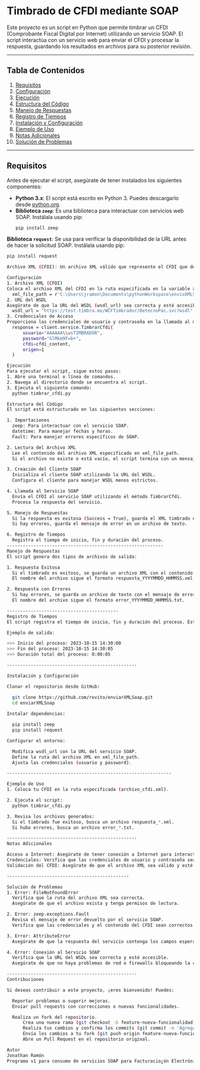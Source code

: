 # Timbrado de CFDI mediante SOAP

Este proyecto es un script en Python que permite timbrar un CFDI (Comprobante Fiscal Digital por Internet) utilizando un servicio SOAP. El script interactúa con un servicio web para enviar el CFDI y procesar la respuesta, guardando los resultados en archivos para su posterior revisión.

---

## Tabla de Contenidos

1. [Requisitos](#requisitos)
2. [Configuración](#configuración)
3. [Ejecución](#ejecución)
4. [Estructura del Código](#estructura-del-código)
5. [Manejo de Respuestas](#manejo-de-respuestas)
6. [Registro de Tiempos](#registro-de-tiempos)
7. [Instalación y Configuración](#Instalación-y-Configuracion)
8. [Ejemplo de Uso](#ejemplo-de-uso)
9. [Notas Adicionales](#notas-adicionales)
10. [Solución de Problemas](#solución-de-problemas)

---

## Requisitos

Antes de ejecutar el script, asegúrate de tener instalados los siguientes componentes:

- **Python 3.x**: El script está escrito en Python 3. Puedes descargarlo desde [python.org](https://www.python.org/).
- **Biblioteca `zeep`**: Es una biblioteca para interactuar con servicios web SOAP. Instálala usando pip:
  ```bash
  pip install zeep
 **Biblioteca `request`**: Se usa para verificar la disponibilidad de la URL antes de hacer la solicitud SOAP. Instálala usando pip:
  ```bash
  pip install request
  
Archivo XML (CFDI): Un archivo XML válido que represente el CFDI que deseas timbrar.

Configuración
1. Archivo XML (CFDI)
Coloca el archivo XML del CFDI en la ruta especificada en la variable xml_file_path dentro del script. Por ejemplo:
    xml_file_path = r'C:\Users\jramon\Documents\pythonWorkspace\envioXMLSoap\archivo_cfdi.xml'
2. URL del WSDL
Asegúrate de que la URL del WSDL (wsdl_url) sea correcta y esté accesible. Por ejemplo:
    wsdl_url = "https://test.timbra.mx/WCFTimbrador/DetecnoPac.svc?wsdl"
3. Credenciales de Acceso
Proporciona las credenciales de usuario y contraseña en la llamada al método TimbrarCfdi:
    response = client.service.TimbrarCfdi(
        usuario="AAAAAA\\wsTIMBRADOR",
        password="GlMkm9F=b+",
        cfdi=cfdi_content,
        origen=1
    )

Ejecución
Para ejecutar el script, sigue estos pasos:
1. Abre una terminal o línea de comandos.
2. Navega al directorio donde se encuentra el script.
3. Ejecuta el siguiente comando:
    python timbrar_cfdi.py

Estructura del Código
El script está estructurado en las siguientes secciones:

1. Importaciones
    zeep: Para interactuar con el servicio SOAP.
    datetime: Para manejar fechas y horas.
    Fault: Para manejar errores específicos de SOAP.

2. Lectura del Archivo XML
    Lee el contenido del archivo XML especificado en xml_file_path.
    Si el archivo no existe o está vacío, el script termina con un mensaje de error.

3. Creación del Cliente SOAP
    Inicializa el cliente SOAP utilizando la URL del WSDL.
    Configura el cliente para manejar WSDL menos estrictos.

4. Llamada al Servicio SOAP
    Envía el CFDI al servicio SOAP utilizando el método TimbrarCfdi.
    Procesa la respuesta del servicio.

5. Manejo de Respuestas
    Si la respuesta es exitosa (Success = True), guarda el XML timbrado en un archivo.
    Si hay errores, guarda el mensaje de error en un archivo de texto.

6. Registro de Tiempos
    Registra el tiempo de inicio, fin y duración del proceso.
-----------------------------------------------------------    
Manejo de Respuestas
El script genera dos tipos de archivos de salida:

1. Respuesta Exitosa
    Si el timbrado es exitoso, se guarda un archivo XML con el contenido de la respuesta.
    El nombre del archivo sigue el formato respuesta_YYYYMMDD_HHMMSS.xml.

2. Respuesta con Errores
    Si hay errores, se guarda un archivo de texto con el mensaje de error.
    El nombre del archivo sigue el formato error_YYYYMMDD_HHMMSS.txt.

------------------------------------------
Registro de Tiempos
El script registra el tiempo de inicio, fin y duración del proceso. Esto es útil para medir el rendimiento y depurar posibles problemas.

Ejemplo de salida:

>>> Inicio del proceso: 2023-10-15 14:30:00
>>> Fin del proceso: 2023-10-15 14:30:05
>>> Duración total del proceso: 0:00:05

-------------------------------------------------

Instalación y Configuración

Clonar el repositorio desde GitHub:

    git clone https://github.com/rovito/enviarXMLSoap.git
    cd enviarXMLSoap
    
Instalar dependencias:

    pip install zeep
    pip install request

Configurar el entorno:

    Modifica wsdl_url con la URL del servicio SOAP.
    Define la ruta del archivo XML en xml_file_path.
    Ajusta las credenciales (usuario y password).

--------------------------------------------------------------

Ejemplo de Uso
1. Coloca tu CFDI en la ruta especificada (archivo_cfdi.xml).

2. Ejecuta el script:
    python timbrar_cfdi.py

3. Revisa los archivos generados:
    Si el timbrado fue exitoso, busca un archivo respuesta_*.xml.
    Si hubo errores, busca un archivo error_*.txt.

-------------------------------------------------
Notas Adicionales

Acceso a Internet: Asegúrate de tener conexión a Internet para interactuar con el servicio SOAP.
Credenciales: Verifica que las credenciales de usuario y contraseña sean correctas.
Validación del CFDI: Asegúrate de que el archivo XML sea válido y esté correctamente formateado.

----------------------------------------------

Solución de Problemas
1. Error: FileNotFoundError
    Verifica que la ruta del archivo XML sea correcta.
    Asegúrate de que el archivo exista y tenga permisos de lectura.

2. Error: zeep.exceptions.Fault
    Revisa el mensaje de error devuelto por el servicio SOAP.
    Verifica que las credenciales y el contenido del CFDI sean correctos.

3. Error: AttributeError
    Asegúrate de que la respuesta del servicio contenga los campos esperados (Success, XmlTfd, etc.).

4. Error: Conexión al Servicio SOAP
    Verifica que la URL del WSDL sea correcta y esté accesible.
    Asegúrate de que no haya problemas de red o firewalls bloqueando la conexión.

-------------------------------------------------
Contribuciones

Si deseas contribuir a este proyecto, ¡eres bienvenido! Puedes:

    Reportar problemas o sugerir mejoras.
    Enviar pull requests con correcciones o nuevas funcionalidades.

    Realiza un fork del repositorio.
        Crea una nueva rama (git checkout -b feature-nueva-funcionalidad).
        Realiza tus cambios y confirma los commits (git commit -m 'Agrega nueva funcionalidad').
        Envía los cambios a tu fork (git push origin feature-nueva-funcionalidad).
        Abre un Pull Request en el repositorio original.

Autor
Jonathan Ramón
Programa v1 para consumo de servicios SOAP para Facturacio¿ón Electrónica